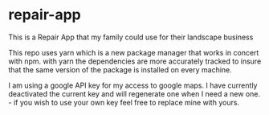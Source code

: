 # repair-app
This is a Repair App that my family could use for their landscape business

This repo uses yarn which is a new package manager that works in concert with npm. with yarn the dependencies are more accurately tracked to insure that the same version of the package is installed on every machine.

I am using a google API key for my access to google maps. I have currently deactivated the current key and will regenerate one when I need a new one.
    - if you wish to use your own key feel free to replace mine with yours.
